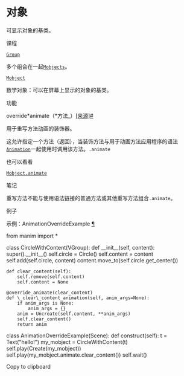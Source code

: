 # 对象

可显示对象的基类。

课程

[`Group`](manim.mobject.mobject.Group.html#manim.mobject.mobject.Group "manim.mobject.mobject.Group")

多个组合在一起[`Mobjects`](manim.mobject.mobject.Mobject.html#manim.mobject.mobject.Mobject "manim.mobject.mobject.Mobject")。

[`Mobject`](manim.mobject.mobject.Mobject.html#manim.mobject.mobject.Mobject "manim.mobject.mobject.Mobject")

数学对象：可以在屏幕上显示的对象的基类。

功能

override*animate（*方法\_）[\[来源\]](../_modules/manim/mobject/mobject.html#override_animate)[#](#manim.mobject.mobject.override_animate "此定义的固定链接")

用于重写方法动画的装饰器。

这允许指定一个方法（返回），当装饰方法与用于动画方法应用程序的语法[`Animation`](manim.animation.animation.Animation.html#manim.animation.animation.Animation "manim.animation.animation.Animation")一起使用时调用该方法。`.animate`

也可以看看

[`Mobject.animate`](manim.mobject.mobject.Mobject.html#manim.mobject.mobject.Mobject.animate "manim.mobject.mobject.Mobject.animate")

笔记

重写方法不能与使用语法链接的普通方法或其他重写方法组合`.animate`。

例子

示例：AnimationOverrideExample [¶](#animationoverrideexample)

from manim import \*

class CircleWithContent(VGroup):
def \_\_init\_\_(self, content):
super().\_\_init\_\_()
self.circle = Circle()
self.content = content
self.add(self.circle, content)
content.move_to(self.circle.get_center())

    def clear_content(self):
        self.remove(self.content)
        self.content = None

    @override_animate(clear_content)
    def \_clear\_content_animation(self, anim_args=None):
        if anim_args is None:
            anim_args = {}
        anim = Uncreate(self.content, **anim_args)
        self.clear_content()
        return anim

class AnimationOverrideExample(Scene):
def construct(self):
t = Text("hello!")
my_mobject = CircleWithContent(t)
self.play(Create(my_mobject))
self.play(my_mobject.animate.clear_content())
self.wait()

Copy to clipboard
